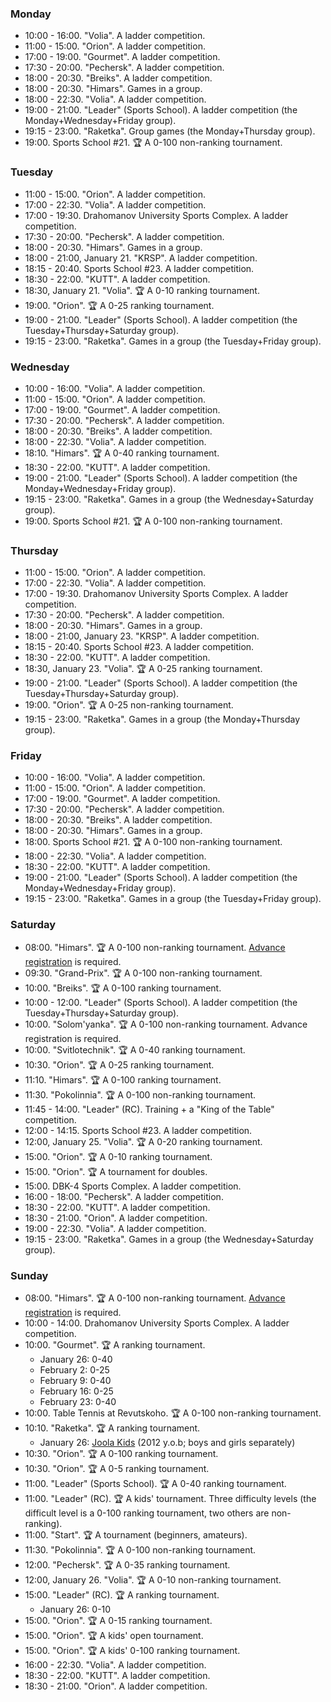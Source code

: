 
<h3 id="monday">Monday</h3>

* 10:00 - 16:00. "Volia". A ladder competition.
* 11:00 - 15:00. "Orion". A ladder competition.
* 17:00 - 19:00. "Gourmet". A ladder competition.
* 17:30 - 20:00. "Pechersk". A ladder competition.
* 18:00 - 20:30. "Breiks". A ladder competition.
* 18:00 - 20:30. "Himars". Games in a group.
* 18:00 - 22:30. "Volia". A ladder competition.
* 19:00 - 21:00. "Leader" (Sports School). A ladder competition (the Monday+Wednesday+Friday group).
* 19:15 - 23:00. "Raketka". Group games (the Monday+Thursday group).
* 19:00. Sports School #21. 🏆 A 0-100 non-ranking tournament.

<h3 id="tuesday">Tuesday</h3>

* 11:00 - 15:00. "Orion". A ladder competition.
* 17:00 - 22:30. "Volia". A ladder competition.
* 17:00 - 19:30. Drahomanov University Sports Complex. A ladder competition.
* 17:30 - 20:00. "Pechersk". A ladder competition.
* 18:00 - 20:30. "Himars". Games in a group.
* 18:00 - 21:00, January 21. "KRSP". A ladder competition.
* 18:15 - 20:40. Sports School #23. A ladder competition.
* 18:30 - 22:00. "KUTT". A ladder competition.
* 18:30, January 21. "Volia". 🏆 A 0-10 ranking tournament.
* 19:00. "Orion". 🏆 A 0-25 ranking tournament.
* 19:00 - 21:00. "Leader" (Sports School). A ladder competition (the Tuesday+Thursday+Saturday group).
* 19:15 - 23:00. "Raketka". Games in a group (the Tuesday+Friday group).

<h3 id="wednesday">Wednesday</h3>

* 10:00 - 16:00. "Volia". A ladder competition.
* 11:00 - 15:00. "Orion". A ladder competition.
* 17:00 - 19:00. "Gourmet". A ladder competition.
* 17:30 - 20:00. "Pechersk". A ladder competition.
* 18:00 - 20:30. "Breiks". A ladder competition.
* 18:00 - 22:30. "Volia". A ladder competition.
* 18:10. "Himars". 🏆 A 0-40 ranking tournament.
* 18:30 - 22:00. "KUTT". A ladder competition.
* 19:00 - 21:00. "Leader" (Sports School). A ladder competition (the Monday+Wednesday+Friday group).
* 19:15 - 23:00. "Raketka". Games in a group (the Wednesday+Saturday group).
* 19:00. Sports School #21. 🏆 A 0-100 non-ranking tournament.

<h3 id="thursday">Thursday</h3>

* 11:00 - 15:00. "Orion". A ladder competition.
* 17:00 - 22:30. "Volia". A ladder competition.
* 17:00 - 19:30. Drahomanov University Sports Complex. A ladder competition.
* 17:30 - 20:00. "Pechersk". A ladder competition.
* 18:00 - 20:30. "Himars". Games in a group.
* 18:00 - 21:00, January 23. "KRSP". A ladder competition.
* 18:15 - 20:40. Sports School #23. A ladder competition.
* 18:30 - 22:00. "KUTT". A ladder competition.
* 18:30, January 23. "Volia". 🏆 A 0-25 ranking tournament.
* 19:00 - 21:00. "Leader" (Sports School). A ladder competition (the Tuesday+Thursday+Saturday group).
* 19:00. "Orion". 🏆 A 0-25 non-ranking tournament.
* 19:15 - 23:00. "Raketka". Games in a group (the Monday+Thursday group).

<h3 id="friday">Friday</h3>

* 10:00 - 16:00. "Volia". A ladder competition.
* 11:00 - 15:00. "Orion". A ladder competition.
* 17:00 - 19:00. "Gourmet". A ladder competition.
* 17:30 - 20:00. "Pechersk". A ladder competition.
* 18:00 - 20:30. "Breiks". A ladder competition.
* 18:00 - 20:30. "Himars". Games in a group.
* 18:00. Sports School #21. 🏆 A 0-100 non-ranking tournament.
* 18:00 - 22:30. "Volia". A ladder competition.
* 18:30 - 22:00. "KUTT". A ladder competition.
* 19:00 - 21:00. "Leader" (Sports School). A ladder competition (the Monday+Wednesday+Friday group).
* 19:15 - 23:00. "Raketka". Games in a group (the Tuesday+Friday group).

<h3 id="saturday">Saturday</h3>

* 08:00. "Himars". 🏆 A 0-100 non-ranking tournament. [Advance registration](https://t.me/+yOOJ3CrdhyBjNzhi) is required.
* 09:30. "Grand-Prix". 🏆 A 0-100 non-ranking tournament.
* 10:00. "Breiks". 🏆 A 0-100 ranking tournament.
* 10:00 - 12:00. "Leader" (Sports School). A ladder competition (the Tuesday+Thursday+Saturday group).
* 10:00. "Solom'yanka". 🏆 A 0-100 non-ranking tournament. Advance registration is required.
* 10:00. "Svitlotechnik". 🏆 A 0-40 ranking tournament.
* 10:30. "Orion". 🏆 A 0-25 ranking tournament.
* 11:10. "Himars". 🏆 A 0-100 ranking tournament.
* 11:30. "Pokolinnia". 🏆 A 0-100 non-ranking tournament.
* 11:45 - 14:00. "Leader" (RC). Training + a "King of the Table" competition.
* 12:00 - 14:15. Sports School #23. A ladder competition.
* 12:00, January 25. "Volia". 🏆 A 0-20 ranking tournament.
* 15:00. "Orion". 🏆 A 0-10 ranking tournament.
* 15:00. "Orion". 🏆 A tournament for doubles.
* 15:00. DBK-4 Sports Complex. A ladder competition.
* 16:00 - 18:00. "Pechersk". A ladder competition.
* 18:30 - 22:00. "KUTT". A ladder competition.
* 18:30 - 21:00. "Orion". A ladder competition.
* 19:00 - 22:30. "Volia". A ladder competition.
* 19:15 - 23:00. "Raketka". Games in a group (the Wednesday+Saturday group).

<h3 id="sunday">Sunday</h3>

* 08:00. "Himars". 🏆 A 0-100 non-ranking tournament. [Advance registration](https://t.me/+yOOJ3CrdhyBjNzhi) is required.
* 10:00 - 14:00. Drahomanov University Sports Complex. A ladder competition.
* 10:00. "Gourmet". 🏆 A ranking tournament.
  * January 26: 0-40
  * February 2: 0-25
  * February 9: 0-40
  * February 16: 0-25
  * February 23: 0-40
* 10:00. Table Tennis at Revutskoho. 🏆 A 0-100 non-ranking tournament.
* 10:10. "Raketka". 🏆 A ranking tournament.
  * January 26: [Joola Kids](https://t.me/c/1981806449/1005) (2012 y.o.b; boys and girls separately)
* 10:30. "Orion". 🏆 A 0-100 ranking tournament.
* 10:30. "Orion". 🏆 A 0-5 ranking tournament.
* 11:00. "Leader" (Sports School). 🏆 A 0-40 ranking tournament.
* 11:00. "Leader" (RC). 🏆 A kids' tournament. Three difficulty levels (the difficult level is a 0-100 ranking tournament, two others are non-ranking).
* 11:00. "Start". 🏆 A tournament (beginners, amateurs).
* 11:30. "Pokolinnia". 🏆 A 0-100 non-ranking tournament.
* 12:00. "Pechersk". 🏆 A 0-35 ranking tournament.
* 12:00, January 26. "Volia". 🏆 A 0-10 non-ranking tournament.
* 15:00. "Leader" (RC). 🏆 A ranking tournament.
  * January 26: 0-10
* 15:00. "Orion". 🏆 A 0-15 ranking tournament.
* 15:00. "Orion". 🏆 A kids' open tournament.
* 15:00. "Orion". 🏆 A kids' 0-100 ranking tournament.
* 16:00 - 22:30. "Volia". A ladder competition.
* 18:30 - 22:00. "KUTT". A ladder competition.
* 18:30 - 21:00. "Orion". A ladder competition.
